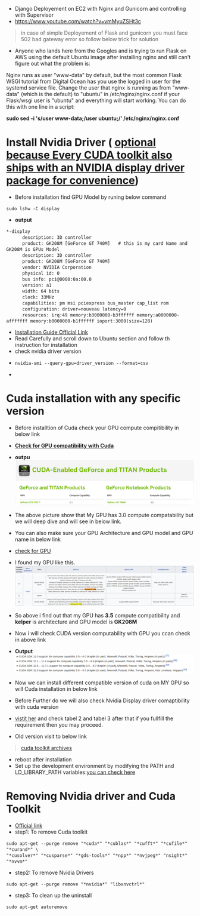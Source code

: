 - Django Deployement on EC2 with Nginx and Gunicorn and controlling with Supervisor
- https://www.youtube.com/watch?v=vmMyuZSHt3c
> in case of simple Deployement of Flask and gunicorn you must face 502 bad gateway error so follow below trick for solution

 - Anyone who lands here from the Googles and is trying to run Flask on AWS using the default Ubuntu image after installing nginx and still can't figure out what the problem is:

Nginx runs as user "www-data" by default, but the most common Flask WSGI tutorial from Digital Ocean has you use the logged in user for the systemd service file. Change the user that nginx is running as from "www-data" (which is the default) to "ubuntu" in /etc/nginx/nginx.conf if your Flask/wsgi user is "ubuntu" and everything will start working. You can do this with one line in a script:

**sudo sed -i 's/user www-data;/user ubuntu;/' /etc/nginx/nginx.conf**
# Install Nvidia Driver ( [optional because Every CUDA toolkit also ships with an NVIDIA display driver package for convenience](https://docs.nvidia.com/deploy/cuda-compatibility/))

 - Before installation find GPU Model by runing below command
```
sudo lshw -C display
```
 - **output**
 ```
 *-display
       description: 3D controller
       product: GK208M [GeForce GT 740M]   # this is my card Name and GK208M is GPUs Model
       description: 3D controller
       product: GK208M [GeForce GT 740M]
       vendor: NVIDIA Corporation
       physical id: 0
       bus info: pci@0000:0a:00.0
       version: a1
       width: 64 bits
       clock: 33MHz
       capabilities: pm msi pciexpress bus_master cap_list rom
       configuration: driver=nouveau latency=0
       resources: irq:49 memory:b3000000-b3ffffff memory:a0000000-afffffff memory:b0000000-b1ffffff ioport:3000(size=128)

 ```
 
 - [Installation Guide Official Link](https://docs.nvidia.com/datacenter/tesla/tesla-installation-notes/index.html)
 -  Read Carefully and scroll down to Ubuntu section and follow th instruction for installation
 -  check nvidia driver version 
 -  ```
    nvidia-smi --query-gpu=driver_version --format=csv
 -  ```
# Cuda installation with any specific version 
- Before installtion of Cuda check your GPU compute compitibility in below link 
- [**Check for GPU compatibility with Cuda**](https://developer.nvidia.com/cuda-gpus)
- **outpu**
![alt text1](https://github.com/faridelya/Deplyoment/blob/42ce6929afadaabd87dff99c82a1c476d7f04bfa/Screenshot%20from%202022-12-22%2011-22-20.png)
![alt text2](https://github.com/faridelya/Deplyoment/blob/42ce6929afadaabd87dff99c82a1c476d7f04bfa/Screenshot%20from%202022-12-22%2011-22-41.png)
- The above picture show that My GPU has 3.0 compute compatability but we will deep dive and will see in below link.

- You can also make sure your GPU Architecture and GPU model and GPU name in below link
- [check for GPU ](https://en.wikipedia.org/wiki/CUDA)
- I found my GPU like this.
![alt textt](https://github.com/faridelya/Deplyoment/blob/6daa7b9b81bdb87bb6d5c65ed316f4ee92551027/Screenshot%20from%202022-12-22%2011-11-05.png)
![alt text](https://github.com/faridelya/Deplyoment/blob/6daa7b9b81bdb87bb6d5c65ed316f4ee92551027/Screenshot%20from%202022-12-22%2011-10-51.png)

- So above i find out that my GPU has **3.5** compute compatibility and **kelper** is architecture and GPU model is **GK208M** 
- Now i will check CUDA version computability with GPU you ccan check in above link  
- **Output**
![alt text4](https://github.com/faridelya/Deplyoment/blob/54cb724fa67a19268262413b3c64e207436a6841/Screenshot%20from%202022-12-22%2011-26-47.png)
- Now we can install different compatible version of cuda  on MY GPU so will Cuda installation in below link
- Before Further do we will also check Nvidia Display driver comaptibility with cuda version
- [vistit her](https://docs.nvidia.com/cuda/cuda-toolkit-release-notes/index.html) and check tabel 2 and tabel 3 after that if you fullfill the requirement then you may proceed.
- Old version visit to below link
 >  [cuda toolkit archives](https://developer.nvidia.com/cuda-toolkit-archive)
 - reboot after installation
 - Set up the development environment by modifying the PATH and LD_LIBRARY_PATH variables:[you can check here ](https://docs.nvidia.com/cuda/cuda-quick-start-guide/index.html#linux)
 
 # Removing Nvidia driver and Cuda Toolkit
 - [Official link ](https://docs.nvidia.com/cuda/cuda-installation-guide-linux/index.html#removing-cuda-toolkit-and-driver)
 - step1: To remove Cuda toolkit  
  ```
  sudo apt-get --purge remove "*cuda*" "*cublas*" "*cufft*" "*cufile*" "*curand*" \
 "*cusolver*" "*cusparse*" "*gds-tools*" "*npp*" "*nvjpeg*" "nsight*" "*nvvm*"
 ```
 - step2: To remove Nvidia Drivers 
  ```
  sudo apt-get --purge remove "*nvidia*" "libxnvctrl*"
  ```
 - step3: To clean up the uninstall  
  ```
  sudo apt-get autoremove
  ```
